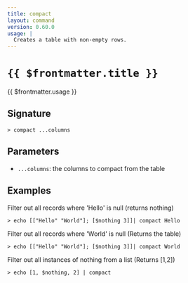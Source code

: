```yaml
---
title: compact
layout: command
version: 0.60.0
usage: |
  Creates a table with non-empty rows.
---
```


# `{{ $frontmatter.title }}`

<div style='white-space: pre-wrap;'>{{ $frontmatter.usage }}</div>

## Signature

`> compact ...columns`

## Parameters

- `...columns`: the columns to compact from the table

## Examples

Filter out all records where 'Hello' is null (returns nothing)

```shell
> echo [["Hello" "World"]; [$nothing 3]]| compact Hello
```

Filter out all records where 'World' is null (Returns the table)

```shell
> echo [["Hello" "World"]; [$nothing 3]]| compact World
```

Filter out all instances of nothing from a list (Returns [1,2])

```shell
> echo [1, $nothing, 2] | compact
```
